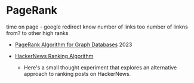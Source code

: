 PageRank
========

time on page - google redirect know
number of links too
number of linkns from? to other high ranks

* [PageRank Algorithm for Graph Databases](https://memgraph.com/blog/pagerank-algorithm-for-graph-databases) 2023

* [HackerNews Ranking Algorithm](https://vigneshwarar.substack.com/p/hackernews-ranking-algorithm-how)
    * Here's a small thought experiment that explores an alternative approach to ranking posts on HackerNews.